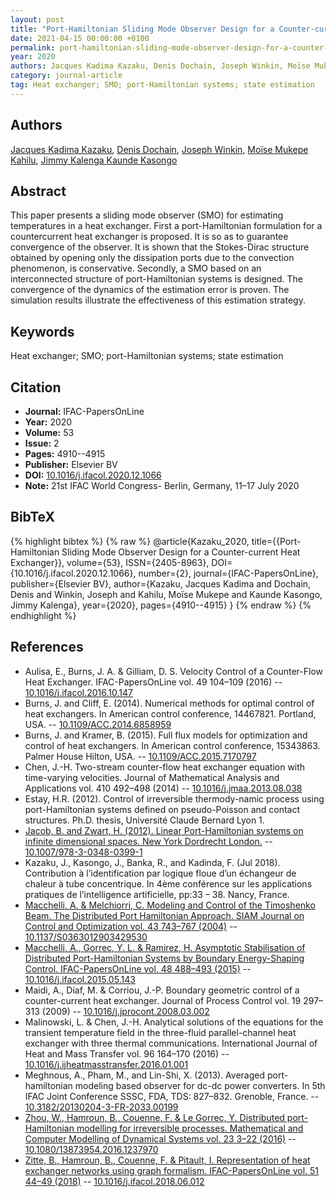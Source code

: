 ```yaml
---
layout: post
title: "Port-Hamiltonian Sliding Mode Observer Design for a Counter-current Heat Exchanger"
date: 2021-04-15 00:00:00 +0100
permalink: port-hamiltonian-sliding-mode-observer-design-for-a-counter-current-heat-exchanger
year: 2020
authors: Jacques Kadima Kazaku, Denis Dochain, Joseph Winkin, Moïse Mukepe Kahilu, Jimmy Kalenga Kaunde Kasongo
category: journal-article
tag: Heat exchanger; SMO; port-Hamiltonian systems; state estimation
---
```

 
## Authors
[Jacques Kadima Kazaku](authors/jacques-kadima-kazaku), [Denis Dochain](authors/denis-dochain), [Joseph Winkin](authors/joseph-j-winkin), [Moïse Mukepe Kahilu](authors/moise-mukepe-kahilu), [Jimmy Kalenga Kaunde Kasongo](authors/jimmy-kalenga-kaunde-kasongo)
 
## Abstract
This paper presents a sliding mode observer (SMO) for estimating temperatures in a heat exchanger. First a port-Hamiltonian formulation for a countercurrent heat exchanger is proposed. It is so as to guarantee convergence of the observer. It is shown that the Stokes-Dirac structure obtained by opening only the dissipation ports due to the convection phenomenon, is conservative. Secondly, a SMO based on an interconnected structure of port-Hamiltonian systems is designed. The convergence of the dynamics of the estimation error is proven. The simulation results illustrate the effectiveness of this estimation strategy.
 
## Keywords
Heat exchanger; SMO; port-Hamiltonian systems; state estimation
 
## Citation
- **Journal:** IFAC-PapersOnLine
- **Year:** 2020
- **Volume:** 53
- **Issue:** 2
- **Pages:** 4910--4915
- **Publisher:** Elsevier BV
- **DOI:** [10.1016/j.ifacol.2020.12.1066](https://doi.org/10.1016/j.ifacol.2020.12.1066)
- **Note:** 21st IFAC World Congress- Berlin, Germany, 11–17 July 2020
 
## BibTeX
{% highlight bibtex %}
{% raw %}
@article{Kazaku_2020,
  title={{Port-Hamiltonian Sliding Mode Observer Design for a Counter-current Heat Exchanger}},
  volume={53},
  ISSN={2405-8963},
  DOI={10.1016/j.ifacol.2020.12.1066},
  number={2},
  journal={IFAC-PapersOnLine},
  publisher={Elsevier BV},
  author={Kazaku, Jacques Kadima and Dochain, Denis and Winkin, Joseph and Kahilu, Moïse Mukepe and Kaunde Kasongo, Jimmy Kalenga},
  year={2020},
  pages={4910--4915}
}
{% endraw %}
{% endhighlight %}
 
## References
- Aulisa, E., Burns, J. A. & Gilliam, D. S. Velocity Control of a Counter-Flow Heat Exchanger. IFAC-PapersOnLine vol. 49 104–109 (2016) -- [10.1016/j.ifacol.2016.10.147](https://doi.org/10.1016/j.ifacol.2016.10.147)
- Burns, J. and Cliff, E. (2014). Numerical methods for optimal control of heat exchangers. In American control conference, 14467821. Portland, USA. -- [10.1109/ACC.2014.6858959](https://doi.org/10.1109/ACC.2014.6858959)
- Burns, J. and Kramer, B. (2015). Full flux models for optimization and control of heat exchangers. In American control conference, 15343863. Palmer House Hilton, USA. -- [10.1109/ACC.2015.7170797](https://doi.org/10.1109/ACC.2015.7170797)
- Chen, J.-H. Two-stream counter-flow heat exchanger equation with time-varying velocities. Journal of Mathematical Analysis and Applications vol. 410 492–498 (2014) -- [10.1016/j.jmaa.2013.08.038](https://doi.org/10.1016/j.jmaa.2013.08.038)
- Estay, H.R. (2012). Control of irreversible thermody-namic process using port-Hamiltonian systems defined on pseudo-Poisson and contact structures. Ph.D. thesis, Université Claude Bernard Lyon 1.
- [Jacob, B. and Zwart, H. (2012). Linear Port-Hamiltonian systems on infinite dimensional spaces. New York Dordrecht London.](linear-port-hamiltonian-systems-on-infinite-dimensional-spaces) -- [10.1007/978-3-0348-0399-1](https://doi.org/10.1007/978-3-0348-0399-1)
- Kazaku, J., Kasongo, J., Banka, R., and Kadinda, F. (Jul 2018). Contribution à l’identification par logique floue d’un échangeur de chaleur à tube concentrique. In 4ème conférence sur les applications pratiques de l’intelligence artificielle, pp:33 – 38. Nancy, France.
- [Macchelli, A. & Melchiorri, C. Modeling and Control of the Timoshenko Beam. The Distributed Port Hamiltonian Approach. SIAM Journal on Control and Optimization vol. 43 743–767 (2004)](modeling-and-control-of-the-timoshenko-beam-the-distributed-port-hamiltonian-approach) -- [10.1137/S0363012903429530](https://doi.org/10.1137/S0363012903429530)
- [Macchelli, A., Gorrec, Y. L. & Ramirez, H. Asymptotic Stabilisation of Distributed Port-Hamiltonian Systems by Boundary Energy-Shaping Control. IFAC-PapersOnLine vol. 48 488–493 (2015)](asymptotic-stabilisation-of-distributed-port-hamiltonian-systems-by-boundary-energy-shaping-control) -- [10.1016/j.ifacol.2015.05.143](https://doi.org/10.1016/j.ifacol.2015.05.143)
- Maidi, A., Diaf, M. & Corriou, J.-P. Boundary geometric control of a counter-current heat exchanger. Journal of Process Control vol. 19 297–313 (2009) -- [10.1016/j.jprocont.2008.03.002](https://doi.org/10.1016/j.jprocont.2008.03.002)
- Malinowski, L. & Chen, J.-H. Analytical solutions of the equations for the transient temperature field in the three-fluid parallel-channel heat exchanger with three thermal communications. International Journal of Heat and Mass Transfer vol. 96 164–170 (2016) -- [10.1016/j.ijheatmasstransfer.2016.01.001](https://doi.org/10.1016/j.ijheatmasstransfer.2016.01.001)
- Meghnous, A., Pham, M., and Lin-Shi, X. (2013). Averaged port-hamiltonian modeling based observer for dc-dc power converters. In 5th IFAC Joint Conference SSSC, FDA, TDS: 827–832. Grenoble, France. -- [10.3182/20130204-3-FR-2033.00199](https://doi.org/10.3182/20130204-3-FR-2033.00199)
- [Zhou, W., Hamroun, B., Couenne, F. & Le Gorrec, Y. Distributed port-Hamiltonian modelling for irreversible processes. Mathematical and Computer Modelling of Dynamical Systems vol. 23 3–22 (2016)](distributed-port-hamiltonian-modelling-for-irreversible-processes) -- [10.1080/13873954.2016.1237970](https://doi.org/10.1080/13873954.2016.1237970)
- [Zitte, B., Hamroun, B., Couenne, F. & Pitault, I. Representation of heat exchanger networks using graph formalism. IFAC-PapersOnLine vol. 51 44–49 (2018)](representation-of-heat-exchanger-networks-using-graph-formalism) -- [10.1016/j.ifacol.2018.06.012](https://doi.org/10.1016/j.ifacol.2018.06.012)


